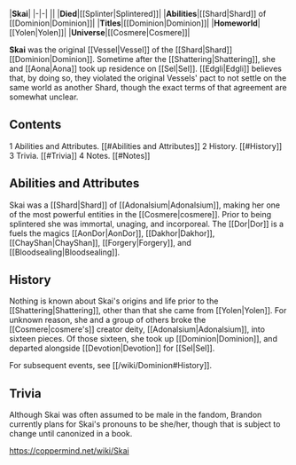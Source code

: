|**Skai**|
|-|-|
||
|**Died**|[[Splinter\|Splintered]]|
|**Abilities**|[[Shard\|Shard]] of [[Dominion\|Dominion]]|
|**Titles**|[[Dominion\|Dominion]]|
|**Homeworld**|[[Yolen\|Yolen]]|
|**Universe**|[[Cosmere\|Cosmere]]|

**Skai** was the original [[Vessel\|Vessel]] of the [[Shard\|Shard]] [[Dominion\|Dominion]]. Sometime after the [[Shattering\|Shattering]], she and [[Aona\|Aona]] took up residence on [[Sel\|Sel]]. [[Edgli\|Edgli]] believes that, by doing so, they violated the original Vessels' pact to not settle on the same world as another Shard, though the exact terms of that agreement are somewhat unclear.

## Contents

1 Abilities and Attributes. [[#Abilities and Attributes]] 
2 History. [[#History]] 
3 Trivia. [[#Trivia]] 
4 Notes. [[#Notes]] 


## Abilities and Attributes
Skai was a [[Shard\|Shard]] of [[Adonalsium\|Adonalsium]], making her one of the most powerful entities in the [[Cosmere\|cosmere]]. Prior to being splintered she was immortal, unaging, and incorporeal. The [[Dor\|Dor]] is a fuels the magics [[AonDor\|AonDor]], [[Dakhor\|Dakhor]], [[ChayShan\|ChayShan]], [[Forgery\|Forgery]], and [[Bloodsealing\|Bloodsealing]].

## History
Nothing is known about Skai's origins and life prior to the [[Shattering\|Shattering]], other than that she came from [[Yolen\|Yolen]]. For unknown reason, she and a group of others broke the [[Cosmere\|cosmere's]] creator deity, [[Adonalsium\|Adonalsium]], into sixteen pieces. Of those sixteen, she took up [[Dominion\|Dominion]], and departed alongside [[Devotion\|Devotion]] for [[Sel\|Sel]].

For subsequent events, see [[/wiki/Dominion#History]].
## Trivia
Although Skai was often assumed to be male in the fandom, Brandon currently plans for Skai's pronouns to be she/her, though that is subject to change until canonized in a book.


https://coppermind.net/wiki/Skai